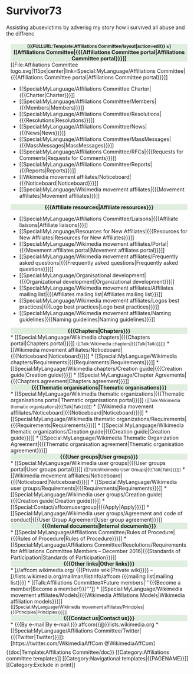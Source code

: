 # Survivor73
Assisting abusevictims by adverisg my story how i survived all abuse and the diffrenc
<div dir="{{dir|{{{uselang|{{CURRENTCONTENTLANGUAGE}}}}}}}" class="content-{{dir|{{{uselang|{{CURRENTCONTENTLANGUAGE}}}}}}}" style="margin:2px 0.5em;{{dir|{{{uselang|{{CURRENTCONTENTLANGUAGE}}}}}|float:left;margin-left:0;|float:right;margin-right:0;}}border:1px solid #AAA;background:#FFF;padding:5px;line-height:normal">

<div style="background:#E0EEE0;padding:0 1px;text-align:center;"><strong>
<small style="margin:0 0.5em;{{dir|{{{uselang|{{CURRENTCONTENTLANGUAGE}}}}}|float:left;margin-left:0|float:right;margin-right:0}}" class="plainlinks">[{{FULLURL:Template:Affiliations Committee/layout|action=edit}} ±]</small>
[[Affiliations Committee|{{{Affiliations Committee portal|Affiliations Committee portal}}}]]
</strong></div>
[[File:Affiliations Committee logo.svg|115px|center|link=Special:MyLanguage/Affiliations Committee|{{{Affiliations Committee portal|Affiliations Committee portal}}}]]

* [[Special:MyLanguage/Affiliations Committee Charter|{{{Charter|Charter}}}]]
* [[Special:MyLanguage/Affiliations Committee/Members|{{{Members|Members}}}]]
* [[Special:MyLanguage/Affiliations Committee/Resolutions|{{{Resolutions|Resolutions}}}]]
* [[Special:MyLanguage/Affiliations Committee/News|{{{News|News}}}]]
* [[Special:MyLanguage/Affiliations Committee/MassMessages|{{{MassMessages|MassMessages}}}]]
* [[Special:MyLanguage/Affiliations Committee/RFCs|{{{Requests for Comments|Requests for Comments}}}]]
* [[Special:MyLanguage/Affiliations Committee/Reports|{{{Reports|Reports}}}]]
* [[Wikimedia movement affiliates/Noticeboard|{{{Noticeboard|Noticeboard}}}]]
* [[Special:MyLanguage/Wikimedia movement affiliates|{{{Movement affiliates|Movement affiliates}}}]]

<div style="background:#E0EEE0;padding:0 1px;text-align:center;"><strong>
{{{Affiliate resources|Affiliate resources}}}

</strong></div>
* [[Special:MyLanguage/Affiliations Committee/Liaisons|{{{Affiliate liaisons|Affiliate liaisons}}}]]
* [[Special:MyLanguage/Resources for New Affiliates|{{{Resources for New Affiliates|Resources for New Affiliates}}}]]
* [[Special:MyLanguage/Wikimedia movement affiliates/Portal|{{{Movement affiliates portal|Movement affiliates portal}}}]]
* [[Special:MyLanguage/Wikimedia movement affiliates/Frequently asked questions|{{{Frequently asked questions|Frequently asked questions}}}]]
* [[Special:MyLanguage/Organisational development|{{{Organizational development|Organizational development}}}]]
* [[Special:MyLanguage/Wikimedia movement affiliates/Affiliates mailing list|{{{Affiliates mailing list|Affiliates mailing list}}}]]
* [[Special:MyLanguage/Wikimedia movement affiliates/Logos best practices|{{{Logo best practices|Logo best practices}}}]]
* [[Special:MyLanguage/Wikimedia movement affiliates/Naming guidelines|{{{Naming guidelines|Naming guidelines}}}]]

<div style="background:#E0EEE0;padding:0 1px;text-align:center;"><strong>
{{{Chapters|Chapters}}}
</strong></div>
* [[Special:MyLanguage/Wikimedia chapters|{{{Chapters portal|Chapters portal}}}]] <small>([[Talk:Wikimedia chapters|{{{Talk|Talk}}}]])</small>
* [[Wikimedia movement affiliates/Noticeboard|{{{Noticeboard|Noticeboard}}}]]
* [[Special:MyLanguage/Wikimedia chapters/Requirements|{{{Requirements|Requirements}}}]]
* [[Special:MyLanguage/Wikimedia chapters/Creation guide|{{{Creation guide|Creation guide}}}]]
* [[Special:MyLanguage/Chapter Agreements|{{{Chapters agreement|Chapters agreement}}}]]

<div style="background:#E0EEE0;padding:0 1px;text-align:center;"><strong>
{{{Thematic organisations|Thematic organisations}}}
</strong></div>
* [[Special:MyLanguage/Wikimedia thematic organizations|{{{Thematic organisations portal|Thematic organisations portal}}}]] <!--
  --><small>(<!--
  -->[[Talk:Wikimedia thematic organizations|{{{Talk|Talk}}}]]<!--
  -->)</small>
* [[Wikimedia movement affiliates/Noticeboard|{{{Noticeboard|Noticeboard}}}]]
* [[Special:MyLanguage/Wikimedia thematic organizations/Requirements|{{{Requirements|Requirements}}}]]
* [[Special:MyLanguage/Wikimedia thematic organizations/Creation guide|{{{Creation guide|Creation guide}}}]]
* [[Special:MyLanguage/Wikimedia Thematic Organization Agreement|{{{Thematic organisation agreement|Thematic organisation agreement}}}]]

<div style="background:#E0EEE0;padding:0 1px;text-align:center;"><strong>
{{{User groups|User groups}}}
</strong></div>
* [[Special:MyLanguage/Wikimedia user groups|{{{User groups portal|User groups portal}}}]]<!--
  --> <small>(<!--
  -->[[Talk:Wikimedia User Groups|{{{Talk|Talk}}}]]<!--
  -->)</small>
* [[Wikimedia movement affiliates/Noticeboard|{{{Noticeboard|Noticeboard}}}]]
* [[Special:MyLanguage/Wikimedia user groups/Requirements|{{{Requirements|Requirements}}}]]
* [[Special:MyLanguage/Wikimedia user groups/Creation guide|{{{Creation guide|Creation guide}}}]]
* [[Special:Contact/affcomusergroup|{{{Apply|Apply}}}]]
* [[Special:MyLanguage/Wikimedia user groups/Agreement and code of conduct|{{{User Group Agreement|User group agreement}}}]]

<div style="background:#E0EEE0;padding:0 1px;text-align:center;"><strong>
{{{Internal documents|Internal documents}}}
</strong></div>
* [[Special:MyLanguage/Affiliations Committee/Rules of Procedure|{{{Rules of Procedure|Rules of Procedure}}}]]
* [[Special:MyLanguage/Affiliations Committee/Resolutions/Requirements for Affiliations Committee Members – December 2016|{{{Standards of Participation|Standards of Participation}}}]]

<div style="background:#E0EEE0;padding:0 1px;text-align:center;"><strong>
{{{Other links|Other links}}}
</strong></div>
* [//affcom.wikimedia.org/ {{{Private wiki|Private wiki}}}] – [//lists.wikimedia.org/mailman/listinfo/affcom {{{mailing list|mailing list}}}]
* [[Talk:Affiliations Committee#Future members|'''{{{Become a member|Become a member!}}}''']]
* [[Special:MyLanguage/Wikimedia movement affiliates/Models|{{{Wikimedia Affiliations Models|Wikimedia affiliation models}}}]]<!--
  --><br /><small>(<!--
  -->[[Special:MyLanguage/Wikimedia movement affiliates/Principles|{{{Principles|Principles}}}]]<!--
  -->)</small>

<div style="background:#E0EEE0;padding:0 1px;text-align:center;"><strong>
{{{Contact us|Contact us}}}
</strong></div>
* {{{By e-mail|By e-mail:}}} <span style="white-space:nowrap">affcom{{@}}lists.wikimedia.org</span>
* [[Special:MyLanguage/Affiliations Committee/Twitter|{{{Twitter|Twitter}}}]]: <span class="plainlinks" style="white-space:nowrap">[https://twitter.com/WikimediaAffCom @WikimediaAffCom]</span>

</div><noinclude>
{{doc|Template:Affiliations Committee/doc}}
[[Category:Affiliations committee templates]]
[[Category:Navigational templates|{{PAGENAME}}]]
[[Category:Exclude in print]]
</noinclude>
